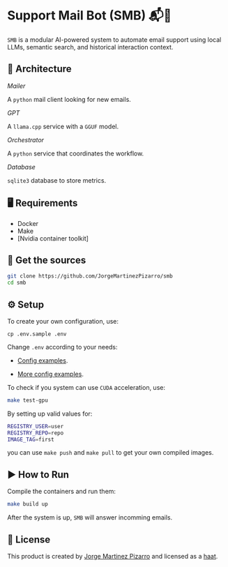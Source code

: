 # Support Mail Bot (SMB) 📬🤖

`SMB` is a modular AI-powered system to automate email support using local LLMs, semantic search, and historical interaction context.

## 🧱 Architecture

*Mailer*

A `python` mail client looking for new emails.

*GPT*

A `llama.cpp` service with a `GGUF` model.

*Orchestrator*

A `python` service that coordinates the workflow.

*Database*

`sqlite3` database to store metrics.

## 🖥️ Requirements

- Docker
- Make
- [Nvidia container toolkit]

## 📜 Get the sources

```sh
git clone https://github.com/JorgeMartinezPizarro/smb
cd smb
```

## ⚙️ Setup

To create your own configuration, use:

```
cp .env.sample .env
```

Change `.env` according to your needs:

- [Config examples](docs/config.md).

- [More config examples](.env.sample).

To check if you system can use `CUDA` acceleration, use:

```sh
make test-gpu
```

By setting up valid values for:

```sh
REGISTRY_USER=user
REGISTRY_REPO=repo
IMAGE_TAG=first
```

you can use `make push` and `make pull` to get your own compiled images.

## ▶️ How to Run

Compile the containers and run them:

```sh
make build up
```

After the system is up, `SMB` will answer incomming emails.

## 👤 License

This product is created by [Jorge Martinez Pizarro](https://ideniox.com) and licensed as a [haat](https://github.com/JorgeMartinezPizarro/haat/blob/main/LICENSE.md).
